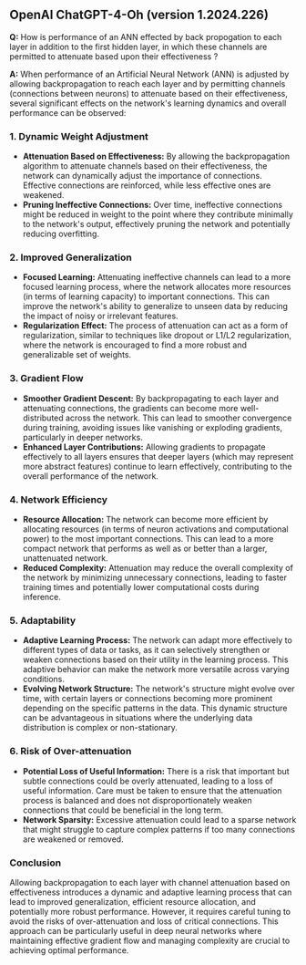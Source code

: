 
## OpenAI ChatGPT-4-Oh (version 1.2024.226)

**Q:** How is performance of an ANN effected by back propogation to each layer in addition to the first hidden layer, in which these channels are permitted to attenuate based upon their effectiveness ?

**A:** When performance of an Artificial Neural Network (ANN) is adjusted by allowing backpropagation to reach each layer and by permitting channels (connections between neurons) to attenuate based on their effectiveness, several significant effects on the network's learning dynamics and overall performance can be observed:

### 1. **Dynamic Weight Adjustment**
   - **Attenuation Based on Effectiveness:** By allowing the backpropagation algorithm to attenuate channels based on their effectiveness, the network can dynamically adjust the importance of connections. Effective connections are reinforced, while less effective ones are weakened.
   - **Pruning Ineffective Connections:** Over time, ineffective connections might be reduced in weight to the point where they contribute minimally to the network's output, effectively pruning the network and potentially reducing overfitting.

### 2. **Improved Generalization**
   - **Focused Learning:** Attenuating ineffective channels can lead to a more focused learning process, where the network allocates more resources (in terms of learning capacity) to important connections. This can improve the network's ability to generalize to unseen data by reducing the impact of noisy or irrelevant features.
   - **Regularization Effect:** The process of attenuation can act as a form of regularization, similar to techniques like dropout or L1/L2 regularization, where the network is encouraged to find a more robust and generalizable set of weights.

### 3. **Gradient Flow**
   - **Smoother Gradient Descent:** By backpropagating to each layer and attenuating connections, the gradients can become more well-distributed across the network. This can lead to smoother convergence during training, avoiding issues like vanishing or exploding gradients, particularly in deeper networks.
   - **Enhanced Layer Contributions:** Allowing gradients to propagate effectively to all layers ensures that deeper layers (which may represent more abstract features) continue to learn effectively, contributing to the overall performance of the network.

### 4. **Network Efficiency**
   - **Resource Allocation:** The network can become more efficient by allocating resources (in terms of neuron activations and computational power) to the most important connections. This can lead to a more compact network that performs as well as or better than a larger, unattenuated network.
   - **Reduced Complexity:** Attenuation may reduce the overall complexity of the network by minimizing unnecessary connections, leading to faster training times and potentially lower computational costs during inference.

### 5. **Adaptability**
   - **Adaptive Learning Process:** The network can adapt more effectively to different types of data or tasks, as it can selectively strengthen or weaken connections based on their utility in the learning process. This adaptive behavior can make the network more versatile across varying conditions.
   - **Evolving Network Structure:** The network's structure might evolve over time, with certain layers or connections becoming more prominent depending on the specific patterns in the data. This dynamic structure can be advantageous in situations where the underlying data distribution is complex or non-stationary.

### 6. **Risk of Over-attenuation**
   - **Potential Loss of Useful Information:** There is a risk that important but subtle connections could be overly attenuated, leading to a loss of useful information. Care must be taken to ensure that the attenuation process is balanced and does not disproportionately weaken connections that could be beneficial in the long term.
   - **Network Sparsity:** Excessive attenuation could lead to a sparse network that might struggle to capture complex patterns if too many connections are weakened or removed.

### Conclusion
Allowing backpropagation to each layer with channel attenuation based on effectiveness introduces a dynamic and adaptive learning process that can lead to improved generalization, efficient resource allocation, and potentially more robust performance. However, it requires careful tuning to avoid the risks of over-attenuation and loss of critical connections. This approach can be particularly useful in deep neural networks where maintaining effective gradient flow and managing complexity are crucial to achieving optimal performance.

